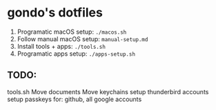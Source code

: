 # gondo's dotfiles

1. Programatic macOS setup: `./macos.sh`
2. Follow manual macOS setup: `manual-setup.md`
3. Install tools + apps: `./tools.sh`
4. Programatic apps setup: `./apps-setup.sh`


## TODO:

tools.sh
Move documents
Move keychains
setup thunderbird accounts
setup passkeys for: github, all google accounts

